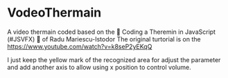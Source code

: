 # VodeoThermain
A video thermain coded based on the 🎃 Coding a Theremin in JavaScript (#JSVFX) 🎃 of  Radu Mariescu-Istodor
The original turtorial is on the https://www.youtube.com/watch?v=k8seP2yEKqQ

I just keep the yellow mark of the recognized area for adjust the parameter and add another axis to allow using x position to control volume.

